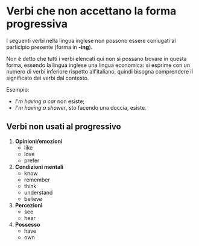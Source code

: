 # Verbi che non accettano la forma progressiva

I seguenti verbi nella lingua inglese non possono essere coniugati al participio presente (forma in **-ing**).

Non è detto che tutti i verbi elencati qui non si possano trovare in questa forma, essendo la lingua inglese una lingua economica: si esprime con un numero di verbi inferiore rispetto all'italiano, quindi bisogna comprendere il significato dei verbi dal contesto.

Esempio:

* _I'm having a car_ non esiste;
* _I'm having a shower_, sto facendo una doccia, esiste.

## Verbi non usati al progressivo

1. **Opinioni/emozioni**
   * like
   * love
   * prefer
2. **Condizioni mentali**
   * know
   * remember
   * think
   * understand
   * believe
3. **Percezioni**
   * see
   * hear
4. **Possesso**
   * have
   * own
